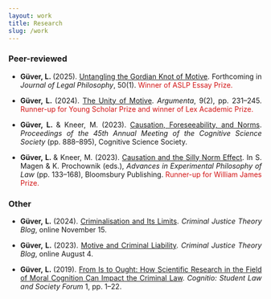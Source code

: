 ```yaml
---
layout: work
title: Research
slug: /work
---
```


### Peer-reviewed

<ul><li><p align="justify"><b>Güver, L. </b>(2025). <a href="https://www.researchgate.net/publication/387047374_Untangling_the_Gordian_Knot_of_Motive">Untangling the Gordian Knot of Motive</a>. Forthcoming in <i>Journal of Legal Philosophy</i>, 50(1). <font color="D21515"> Winner of ASLP Essay Prize. </font></p></li></ul>

<ul><li><p align="justify"><b>Güver, L. </b>(2024). <a href="https://www.argumenta.org/article/the-unity-of-motive/"> The Unity of Motive</a>. <i>Argumenta</i>, 9(2), pp. 231–245. <font color="D21515"> Runner-up for Young Scholar Prize and winner of Lex Academic Prize. </font></p></li></ul>

<ul><li><p align="justify"><b>Güver, L. </b> & Kneer, M. (2023). <a href="https://philpapers.org/rec/GVECFA"> Causation, Foreseeability, and Norms</a>. <i>Proceedings of the 45th Annual Meeting of the Cognitive Science Society</i> (pp. 888–895), Cognitive Science Society.</p></li></ul>

<ul><li><p align="justify"><b>Güver, L. </b> & Kneer, M. (2023). <a href="https://philpapers.org/rec/GVECAT">Causation and the Silly Norm Effect</a>. In S. Magen & K. Prochownik (eds.), <i>Advances in Experimental Philosophy of Law</i> (pp. 133–168), Bloomsbury Publishing. <font color="D21515"> Runner-up for William James Prize. </font></p>  </li></ul> 
 
### Other


<ul><li><p align="justify"><b>Güver, L. </b> (2024). <a href="https://criminaljusticetheoryblog.wordpress.com/2024/11/15/criminalisation-and-its-limits/">Criminalisation and Its Limits</a>. <i>Criminal Justice Theory Blog</i>, online November 15.</p></li></ul>


<ul><li><p align="justify"><b>Güver, L. </b> (2023). <a href="https://criminaljusticetheoryblog.wordpress.com/2023/08/04/motive-and-criminal-liability/">Motive and Criminal Liability</a>. <i>Criminal Justice Theory Blog</i>, online August 4.</p></li></ul>

<ul><li><p align="justify"><b>Güver, L. </b> (2019). <a href="https://philpapers.org/rec/GVEFIT">From Is to Ought: How Scientific Research in the Field of Moral Cognition Can Impact the Criminal Law</a>. <i>Cognitio: Student Law and Society Forum</i> 1, pp. 1–22.</p></li></ul>